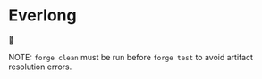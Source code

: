 # Everlong

🎸

NOTE: `forge clean` must be run before `forge test`
to avoid artifact resolution errors.
